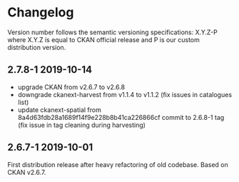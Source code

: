 # Changelog

Version number follows the semantic versioning specifications:
X.Y.Z-P where X.Y.Z is equal to CKAN official release and P is our custom distribution version.

## 2.7.8-1 2019-10-14

* upgrade CKAN from v2.6.7 to v2.6.8
* downgrade ckanext-harvest from v1.1.4 to v1.1.2 (fix issues in catalogues list)
* update ckanext-spatial from 8a4d63fdb28a1689f14f9e228b8b41ca226866cf commit to 2.6.8-1 tag (fix issue in tag cleaning during harvesting)

## 2.6.7-1 2019-10-01

First distribution release after heavy refactoring of old codebase. Based on CKAN v2.6.7.
